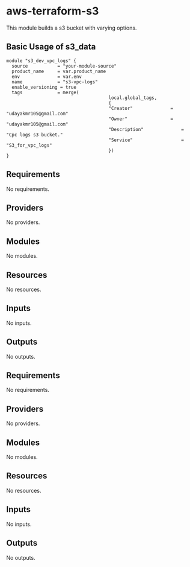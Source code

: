 # aws-terraform-s3

This module builds a s3 bucket with varying options.  

## Basic Usage of s3_data

```HCL
module "s3_dev_vpc_logs" {
  source           = "your-module-source" 
  product_name     = var.product_name
  env              = var.env
  name             = "s3-vpc-logs"
  enable_versioning = true
  tags             = merge(
                                      local.global_tags,
                                      {
                                      "Creator"      		 = "udayakmr105@gmail.com"
                                      "Owner"		         = "udayakmr105@gmail.com"
                                      "Description"              = "Cpc logs s3 bucket."
                                      "Service"                  = "S3_for_vpc_logs"                                                                          
                                      })
}
```
## Requirements

No requirements.

## Providers

No providers.

## Modules

No modules.

## Resources

No resources.

## Inputs

No inputs.

## Outputs

No outputs.

<!-- BEGIN_TF_DOCS -->
## Requirements

No requirements.

## Providers

No providers.

## Modules

No modules.

## Resources

No resources.

## Inputs

No inputs.

## Outputs

No outputs.
<!-- END_TF_DOCS -->
